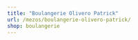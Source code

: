 ```yaml
---
title: "Boulangerie Olivero Patrick"
url: /mezos/boulangerie-olivero-patrick/
shop: boulangerie
---
```

